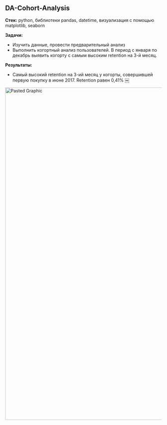 ## DA-Cohort-Analysis

**Стек:** python, библиотеки pandas, datetime, визуализация с помощью matplotlib, seaborn
 
**Задачи:**
* Изучить данные, провести предварительный анализ
* Выполнить когортный анализ пользователей. В период с января по декабрь выявить когорту с самым высоким retention на 3-й месяц.

**Результаты:** 
* Самый высокий retention на 3-ий месяц у когорты, совершившей первую покупку в июне 2017. Retention равен 0,41%
￼
<img width="1070" alt="Pasted Graphic" src="https://github.com/ekaterina-drozd/DA-Cohort-Analysis-/assets/158583245/200b9b96-bf32-4555-a389-74e54a07c426">
